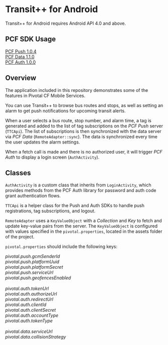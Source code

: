 Transit++ for Android
=====================================================

Transit++ for Android requires Android API 4.0 and above.

PCF SDK Usage
--------------

[PCF Push 1.0.4](http://docs.pivotal.io/mobile/push/android/)<br />
[PCF Data 1.1.0](http://docs.pivotal.io/mobile/data/android/)<br />
[PCF Auth 1.0.0](http://docs.pivotal.io/mobile/data/android/)<br />


Overview
------------------

The application included in this repository demonstrates some of the features in Pivotal CF Mobile Services.

You can use Transit++ to browse bus routes and stops, as well as setting an alarm to get push notifications for upcoming transit alerts.

When a user selects a bus route, stop number, and alarm time, a tag is generated and added to the list of tag subscriptions on the *PCF Push* server (`TTCApi`). The list of subscriptions is then synchronized with the data server via *PCF Data* (`RemoteAdapter::sync`). The data is synchronized every time the user updates the alarm settings.

When a fetch call is made and there is no authorized user, it will trigger *PCF Auth* to display a login screen (`AuthActivity`).

Classes
------------------

`AuthActivity` is a custom class that inherits from `LoginActivity`, which provides methods from the PCF Auth library for password and auth code grant authentication flows. 

`TTCApi` is a helper class for the Push and Auth SDKs to handle push registrations, tag subscriptions, and logout.  

`RemoteAdapter` uses a `KeyValueObject` with a *Collection* and *Key* to fetch and update key-value pairs from the server.  The `KeyValueObject` is configured with values specified in the `pivotal.properties`, located in the assets folder of the project.

`pivotal.properties` should include the following keys:

*pivotal.push.gcmSenderId<br />
pivotal.push.platformUuid<br />
pivotal.push.platformSecret<br />
pivotal.push.serviceUrl<br />
pivotal.push.geofencesEnabled<br /><br />
pivotal.auth.tokenUrl<br />
pivotal.auth.authorizeUrl<br />
pivotal.auth.redirectUrl<br />
pivotal.auth.clientId<br />
pivotal.auth.clientSecret<br />
pivotal.auth.accountType<br />
pivotal.auth.tokenType<br /><br />
pivotal.data.serviceUrl<br />
pivotal.data.collisionStrategy<br />*
